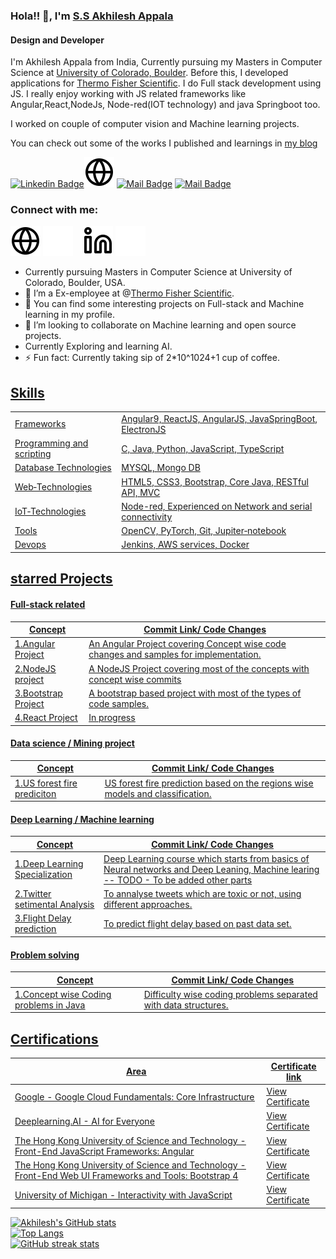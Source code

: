 ### Hola!! 👋, I'm [S.S Akhilesh Appala](https://akhileshappala.github.io/)
#### Design and Developer
I'm Akhilesh Appala from India, Currently pursuing my Masters in Computer Science at [University of Colorado, Boulder](https://www.colorado.edu/). 
Before this, I developed applications for [Thermo Fisher Scientific](https://en.wikipedia.org/wiki/Thermo_Fisher_Scientific).
I do Full stack development using JS. I really enjoy working with JS related frameworks like Angular,React,NodeJs, Node-red(IOT technology) and java Springboot too.

I worked on couple of computer vision and Machine learning projects.

You can check out some of the  works I published and learnings in [my blog](https://akhileshappala.wordpress.com)

[![Linkedin Badge](https://img.shields.io/badge/-Akhilesh-0e76a8?style=flat&labelColor=0e76a8&logo=linkedin&logoColor=white)](https://www.linkedin.com/in/akhilesh-appala/)[![website](./img/globe-light.svg)](https://akhileshappala.github.io#gh-light-mode-only)  [![Mail Badge](https://img.shields.io/badge/akhilesh_ssa-e84393?style=flat&labelColor=e84393&logo=instagram&logoColor=white)](https://instagram.com/akhilesh_ssa) [![Mail Badge](https://img.shields.io/badge/-akhileshappala11-c0392b?style=flat&labelColor=c0392b&logo=gmail&logoColor=white)](mailto:akhileshappala11@gmail.com)

### Connect with me:

[![website](./img/globe-light.svg)](https://akhileshappala.github.io#gh-light-mode-only)
[![website](./img/globe-dark.svg)](https://akhileshappala.github.io#gh-dark-mode-only)
&nbsp;&nbsp;
[![website](./img/linkedin-light.svg)](https://www.linkedin.com/in/akhilesh-appala#gh-light-mode-only)
[![website](./img/linkedin-dark.svg)](https://www.linkedin.com/in/akhilesh-appala#gh-dark-mode-only)


-  Currently pursuing Masters in Computer Science at University of Colorado, Boulder, USA.
- 🔭 I’m a Ex-employee at @[Thermo Fisher Scientific](https://en.wikipedia.org/wiki/Thermo_Fisher_Scientific).
- 🌱 You can find some interesting projects on Full-stack and Machine learning in my profile.
- 👯 I’m looking to collaborate on Machine learning and open source projects.
- Currently Exploring and learning AI.
- ⚡ Fun fact: Currently taking sip of 2*10^1024+1 cup of coffee.



<h2><u>Skills</h2>
  
  
  
  <table style="width:100%">
  <tr>
    <td>Frameworks</td>
    <td>Angular9, ReactJS, AngularJS, JavaSpringBoot, ElectronJS</td>
  </tr>
  <tr>
    <td>Programming and scripting</td>
    <td>C, Java, Python, JavaScript, TypeScript</td>
  </tr>
    <tr>
    <td>Database Technologies</td>
    <td>MYSQL, Mongo DB</td>
  </tr>
    <tr>
    <td>Web‐Technologies</td>
    <td>HTML5, CSS3, Bootstrap, Core Java, RESTful API, MVC </td>
  </tr>
  <tr>
    <td>IoT‐Technologies</td>
    <td>Node-red, Experienced on Network and serial connectivity</td>
  </tr>
    <tr>
    <td>Tools</td>
    <td>OpenCV, PyTorch, Git, Jupiter‐notebook</td>
  </tr>
    <tr>
    <td>Devops</td>
    <td>Jenkins, AWS services, Docker</td>
  </tr>
</table>

<h2><u>starred Projects</h2>
  <h4> Full-stack related</h4>

Concept  | Commit Link/ Code Changes
-------- | -----
1.[Angular Project](https://github.com/akhileshappala/complete-Angular-project)   | An Angular Project covering Concept wise code changes and samples for implementation.
2.[NodeJS project](https://github.com/akhileshappala/NodeJS-MongoDb-project) | A NodeJS Project covering most of the concepts with concept wise commits
3.[Bootstrap Project](https://github.com/akhileshappala/BootStrap4-project) | A bootstrap based project with most of the types of code samples.
4.[React Project](https://github.com/akhileshappala/React-project)  | In progress


<h4> Data science / Mining project </h4>
  
Concept  | Commit Link/ Code Changes
-------- | -----
1.[US forest fire prediciton](https://github.com/akhileshappala/Masters-Datamining-project) | US forest fire prediction based on the regions wise models and classification.
  

  
<h4> Deep Learning / Machine learning  </h4>
  
Concept  | Commit Link/ Code Changes
-------- | -----
1.[Deep Learning Specialization](https://github.com/akhileshappala/Deep-learning-specialization) | Deep Learning course which starts from basics of Neural networks and Deep Leaning, Machine learing -- TODO - To be added other parts
2.[Twitter setimental Analysis](https://github.com/akhileshappala/Twitter-sentimental-analysis) | To annalyse tweets which are toxic or not, using different approaches.
3.[Flight Delay prediction](https://github.com/akhileshappala/flight-delays) | To predict flight delay based on past data set.
  


  <h4>Problem solving</h4>
  
Concept  | Commit Link/ Code Changes
-------- | -----
1.[Concept wise Coding problems in Java](https://github.com/akhileshappala/concept-wise-coding-problems) | Difficulty wise coding problems separated with data structures.


<h2><u>Certifications</h2>

Area  | Certificate link
-------- | -----
Google - Google Cloud Fundamentals: Core Infrastructure   | [View Certificate](https://www.coursera.org/account/accomplishments/verify/7NFFDZ7NA7GS)
Deeplearning.AI - AI for Everyone | [View Certificate](https://www.coursera.org/account/accomplishments/verify/TN5P79UN8GXQ)
The Hong Kong University of Science and Technology - Front-End JavaScript Frameworks: Angular | [View Certificate](https://www.coursera.org/account/accomplishments/verify/5TCDQE34A5EZ)
The Hong Kong University of Science and Technology - Front-End Web UI Frameworks and Tools: Bootstrap 4 | [View Certificate](https://www.coursera.org/account/accomplishments/verify/VE5KXWNTAL8V)
University of Michigan - Interactivity with JavaScript | [View Certificate](https://www.coursera.org/account/accomplishments/verify/5TEVZ7QQHUQP)
  
  

<!-- 
[<img src='https://cdn.jsdelivr.net/npm/simple-icons@3.0.1/icons/github.svg' alt='github' height='40'>](https://github.com/akhileshappala)  [<img src='https://cdn.jsdelivr.net/npm/simple-icons@3.0.1/icons/linkedin.svg' alt='linkedin' height='40'>](https://www.linkedin.com/in/akhilesh-appala/)  [<img src='https://cdn.jsdelivr.net/npm/simple-icons@3.0.1/icons/instagram.svg' alt='instagram' height='40'>](https://www.instagram.com/akhilesh_ssa/)  [<img src='https://cdn.jsdelivr.net/npm/simple-icons@3.0.1/icons/icloud.svg' alt='website' height='40'>](akhileshappala.github.tio)   -->

<!-- [![trophy](https://github-profile-trophy.vercel.app/?username=akhileshappala)](https://github.com/ryo-ma/github-profile-trophy) -->

<!-- [![Top Langs](https://github-readme-stats.vercel.app/api/top-langs/?username=akhileshappala)] 
(https://github.com/akhileshappala/github-readme-stats) -->
![Akhilesh's GitHub stats](https://github-readme-stats.vercel.app/api?username=akhileshappala&show_icons=true&theme=dark)
  <br>
![Top Langs](https://github-readme-stats.vercel.app/api/top-langs/?username=akhileshappala&layout=compact)
  <br>
![GitHub streak stats](https://github-readme-streak-stats.herokuapp.com/?user=akhileshappala)  

